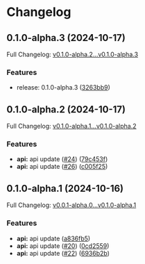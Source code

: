 # Changelog

## 0.1.0-alpha.3 (2024-10-17)

Full Changelog: [v0.1.0-alpha.2...v0.1.0-alpha.3](https://github.com/MpesaFlow/mpesaflow-node/compare/v0.1.0-alpha.2...v0.1.0-alpha.3)

### Features

* release: 0.1.0-alpha.3 ([3263bb9](https://github.com/MpesaFlow/mpesaflow-node/commit/3263bb9344b06e1960055d72304a974ab1c842e7))

## 0.1.0-alpha.2 (2024-10-17)

Full Changelog: [v0.1.0-alpha.1...v0.1.0-alpha.2](https://github.com/MpesaFlow/mpesaflow-node/compare/v0.1.0-alpha.1...v0.1.0-alpha.2)

### Features

* **api:** api update ([#24](https://github.com/MpesaFlow/mpesaflow-node/issues/24)) ([79c453f](https://github.com/MpesaFlow/mpesaflow-node/commit/79c453f0af9f775930a37b24b5c9fc530515da23))
* **api:** api update ([#26](https://github.com/MpesaFlow/mpesaflow-node/issues/26)) ([c005f25](https://github.com/MpesaFlow/mpesaflow-node/commit/c005f2535807424faf6667f62d16253c455e2177))

## 0.1.0-alpha.1 (2024-10-16)

Full Changelog: [v0.0.1-alpha.0...v0.1.0-alpha.1](https://github.com/MpesaFlow/mpesaflow-node/compare/v0.0.1-alpha.0...v0.1.0-alpha.1)

### Features

* **api:** api update ([a836fb5](https://github.com/MpesaFlow/mpesaflow-node/commit/a836fb54d19d64788cf383d5a11723ec6b286a17))
* **api:** api update ([#20](https://github.com/MpesaFlow/mpesaflow-node/issues/20)) ([0cd2559](https://github.com/MpesaFlow/mpesaflow-node/commit/0cd2559223d2e2e5ad9a52d8311fbd8cee5e0276))
* **api:** api update ([#22](https://github.com/MpesaFlow/mpesaflow-node/issues/22)) ([6936b2b](https://github.com/MpesaFlow/mpesaflow-node/commit/6936b2b32e6e49ee82be484a2dc5767cdba8cf97))
